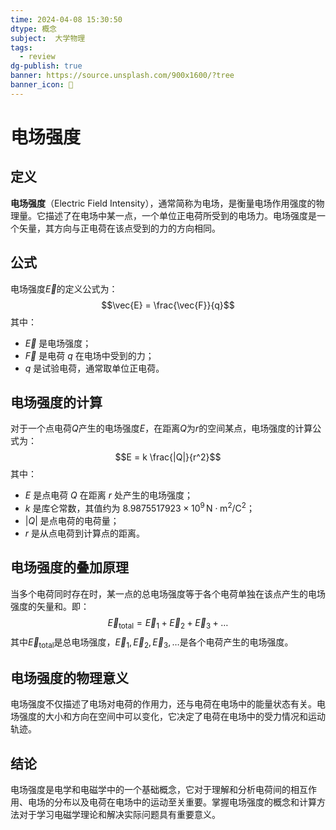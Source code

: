 ```yaml
---
time: 2024-04-08 15:30:50
dtype: 概念
subject:  大学物理
tags:
  - review
dg-publish: true
banner: https://source.unsplash.com/900x1600/?tree
banner_icon: 🧠
---
```

# 电场强度

## 定义
**电场强度**（Electric Field Intensity），通常简称为电场，是衡量电场作用强度的物理量。它描述了在电场中某一点，一个单位正电荷所受到的电场力。电场强度是一个矢量，其方向与正电荷在该点受到的力的方向相同。

## 公式
电场强度$\vec{E}$的定义公式为：
$$\vec{E} = \frac{\vec{F}}{q}$$
其中：
- $\vec{E}$ 是电场强度；
- $\vec{F}$ 是电荷 $q$ 在电场中受到的力；
- $q$ 是试验电荷，通常取单位正电荷。

## 电场强度的计算
对于一个点电荷$Q$产生的电场强度$E$，在距离$Q$为$r$的空间某点，电场强度的计算公式为：
$$E = k \frac{|Q|}{r^2}$$
其中：
- $E$ 是点电荷 $Q$ 在距离 $r$ 处产生的电场强度；
- $k$ 是库仑常数，其值约为 $8.9875517923 \times 10^9 \, \text{N} \cdot \text{m}^2/\text{C}^2$；
- $|Q|$ 是点电荷的电荷量；
- $r$ 是从点电荷到计算点的距离。

## 电场强度的叠加原理
当多个电荷同时存在时，某一点的总电场强度等于各个电荷单独在该点产生的电场强度的矢量和。即：
$$\vec{E}_{\text{total}} = \vec{E}_1 + \vec{E}_2 + \vec{E}_3 + \ldots$$
其中$\vec{E}_{\text{total}}$是总电场强度，$\vec{E}_1, \vec{E}_2, \vec{E}_3, \ldots$是各个电荷产生的电场强度。

## 电场强度的物理意义
电场强度不仅描述了电场对电荷的作用力，还与电荷在电场中的能量状态有关。电场强度的大小和方向在空间中可以变化，它决定了电荷在电场中的受力情况和运动轨迹。

## 结论
电场强度是电学和电磁学中的一个基础概念，它对于理解和分析电荷间的相互作用、电场的分布以及电荷在电场中的运动至关重要。掌握电场强度的概念和计算方法对于学习电磁学理论和解决实际问题具有重要意义。

